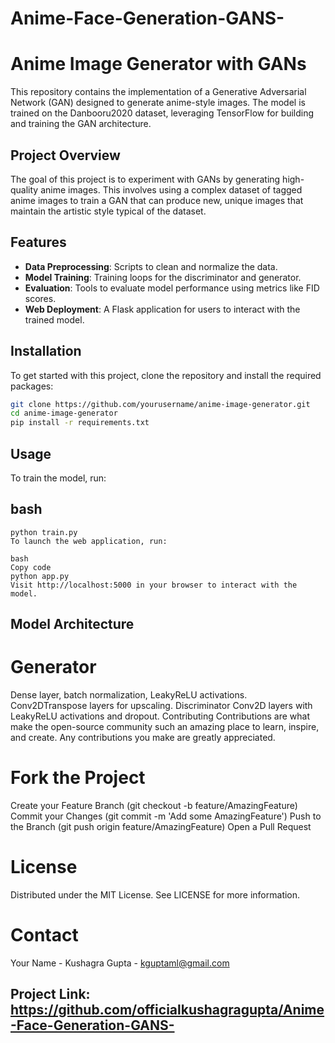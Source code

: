 # Anime-Face-Generation-GANS-

# Anime Image Generator with GANs

This repository contains the implementation of a Generative Adversarial Network (GAN) designed to generate anime-style images. The model is trained on the Danbooru2020 dataset, leveraging TensorFlow for building and training the GAN architecture.

## Project Overview

The goal of this project is to experiment with GANs by generating high-quality anime images. This involves using a complex dataset of tagged anime images to train a GAN that can produce new, unique images that maintain the artistic style typical of the dataset.

## Features

- **Data Preprocessing**: Scripts to clean and normalize the data.
- **Model Training**: Training loops for the discriminator and generator.
- **Evaluation**: Tools to evaluate model performance using metrics like FID scores.
- **Web Deployment**: A Flask application for users to interact with the trained model.

## Installation

To get started with this project, clone the repository and install the required packages:

```bash
git clone https://github.com/yourusername/anime-image-generator.git
cd anime-image-generator
pip install -r requirements.txt
```

## Usage
To train the model, run:

## bash
```Copy code
python train.py
To launch the web application, run:

bash
Copy code
python app.py
Visit http://localhost:5000 in your browser to interact with the model.
```

## Model Architecture
# Generator
Dense layer, batch normalization, LeakyReLU activations.
Conv2DTranspose layers for upscaling.
Discriminator
Conv2D layers with LeakyReLU activations and dropout.
Contributing
Contributions are what make the open-source community such an amazing place to learn, inspire, and create. Any contributions you make are greatly appreciated.

# Fork the Project
Create your Feature Branch (git checkout -b feature/AmazingFeature)
Commit your Changes (git commit -m 'Add some AmazingFeature')
Push to the Branch (git push origin feature/AmazingFeature)
Open a Pull Request
# License
Distributed under the MIT License. See LICENSE for more information.

# Contact
Your Name - Kushagra Gupta - kguptaml@gmail.com

## Project Link: https://github.com/officialkushagragupta/Anime-Face-Generation-GANS-
